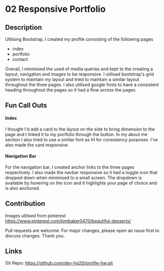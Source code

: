 # 02 Responsive Portfolio

## Description

Utilising Bootstrap, I created my profile consisting of the following pages

- index
- portfolio
- contact

Overall, I minimised the used of media queries and kept to the creating a layout, navigation and images to be responsive. I utilised bootstrap's grid system to maintain my layout and tried to maintain a similar layout throughout the three pages. I also utilised google fonts to have a consistent heading throughout the pages so it had a flow across the pages.

## Fun Call Outs

#### Index

I thought I'd add a card to the layout on the side to bring dimension to the page and I linked it to my portfolio through the button. In my about me section I also tried to use a similar font as h1 for consistency purposes. I've also made the card responsive

#### Navigation Bar

For the navigation bar, I created anchor links to the three pages respectively. I also made the navbar responsive so it had a toggle icon that dropped down when minimised to a small screen. The dropdown is available by hovering on the icon and it highlights your page of choice and is also anchored.

## Contribution

Images utilised from pinterest https://www.pinterest.com/kimbaker0470/beautiful-desserts/

Pull requests are welcome. For major changes, please open an issue first to discuss changes. Thank you.

## Links
Git Repo: https://github.com/dev-hg20/profile-hw.git

